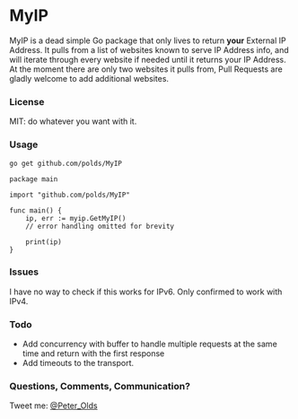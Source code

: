 # MyIP

MyIP is a dead simple Go package that only lives to return **your** External IP Address. It pulls from a list of websites known to serve IP Address info, and will iterate through every website if needed until it returns your IP Address. At the moment there are only two websites it pulls from, Pull Requests are gladly welcome to add additional websites. 

### License

MIT: do whatever you want with it.

### Usage

```
go get github.com/polds/MyIP
```

    package main

    import "github.com/polds/MyIP"

    func main() {
        ip, err := myip.GetMyIP()
        // error handling omitted for brevity

        print(ip)
    }

### Issues

I have no way to check if this works for IPv6. Only confirmed to work with IPv4.

### Todo

 * Add concurrency with buffer to handle multiple requests at the same time and return with the first response
 * Add timeouts to the transport. 

### Questions, Comments, Communication?

Tweet me: [@Peter_Olds](https://twitter.com/Peter_Olds)